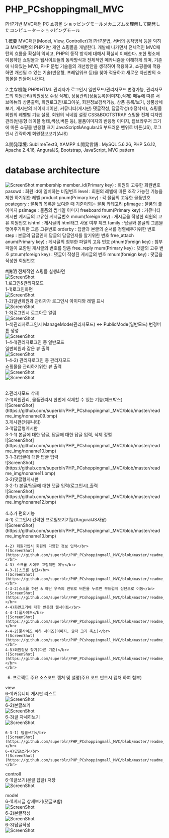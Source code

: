 # PHP_PCshoppingmall_MVC

PHP기반 MVC패턴 PC 쇼핑몰
ショッピングモールメカニズムを理解して開発したコンピューターショッピングモール

1.概要
MVC패턴(Model, View, Controller)과 PHP문법, 서버의 동작방식 등을 익히고 MVC패턴의 PHP기반 개인 쇼핑몰을 개발한다. 개발해 나가면서 전체적인 MVC패턴의 흐름을 확실히 익히고, PHP의 동작 방식에 대해서 확실히 이해한다. 또한 평소에 이용하던 쇼핑몰과 웹사이트들의 동작방식과 전체적인 메카니즘을 이해하게 되며, 기존에 나와있는 MVC, PHP 문법 기술들의 개선방안을 생각하여 적용하고, 쇼핑몰에 적용하면 개선될 수 있는 기술(반응형, 프레임워크 등)을 찾아 적용하고 새로운 자신만의 쇼핑몰을 만들어 나간다. 

2.主な機能
PHP&HTML
  관리자가 로그인시 일반모드/관리자모드 변경가능, 관리자모드의 회원관리(회원정보 수정 삭제), 상품관리(상품등록(이미지),삭제)
  메뉴에 따른 서브메뉴와 상품출력, 회원로그인/로그아웃, 회원정보검색기능, 상품 등록/보기, 상품상세보기, 게시판의 페이지네이션, 커뮤니티(게시판) 댓글작성, 답글작성(수정삭제), 쇼핑몰 회원의 레벨별 기능 설정, 회원의 닉네임 설정
CSS&BOOTSTRAP
  쇼핑몰 전체 디자인관리(반응형 테이블 형태,색상,버튼 등), 물품이미지의 반응형 이미지, 웹브라우저 크기에 따른 쇼핑몰 반응형 크기
JavaScript&AngularJS
  부드러운 맨위로 버튼(JS), 로그인시 간략하게 회원정보보기(AJS)

3.開発環境: SublimeText3, XAMPP
4.開発言語 : MySQL 5.6.26, PHP 5.6.12, Apache 2.4.16, AnguralJS, Bootstrap, JavaScript, MVC pattern


# database architecture
![ScreenShot](https://github.com/superblr/PHP_PCshoppingmall_MVC/blob/master/database_architecture.png)
membership
	member_id(Primary key) : 회원의 고유한 회원번호
	passwd : 회원 id에 일치하는 비밀번호
	level : 회원의 레벨에 따른 조작 가능한 기능을 제한 하기위한 레벨
product
	pnum(Primary key) : 각 물품의 고유한 물품번호
	pcategory : 물품의 목록을 보여줄 때 기준이되는 물품 카테고리
	pfimage : 물품의 풀 이미지
	psimage : 물품의 썸네일 이미지
freeboard
	fnum(Primary key) : 커뮤니티 게시판 게시글의 고유한 게시글번호
	mnum(foreign key) : 게시글을 작성한 회원의 고유 회원번호
	ishtml : 게시글의 html태그 사용 여부 체크
	family : 답글와 본글의 그룹을 맺어주기위한 그룹 고유번호
	orderby : 답글과 본글의 순서를 정렬해주기위한 번호
	step : 본글의 답글인지 답글의 답글인지를 알기위한 번호
free_attach
	anum(Primary key) : 게시글의 첨부한 파일의 고유 번호
	ptnum(foreign key) : 첨부파일이 포함된 게시글의 번호를 담음
free_reply
	rnum(Primary key) : 댓글의 고유 번호
	ptnum(foreign key) : 댓글이 작성된 게시글의 번호
	mnum(foreign key) : 댓글을 작성한 회원번호
	
#説明
전체적인 쇼핑몰 실행화면</br>
	![ScreenShot](https://github.com/superblr/PHP_PCshoppingmall_MVC/blob/master/readme_img/noname01.bmp)</br>
1.로그인&관리자모드</br>
	1-1)로그인화면</br>
	![ScreenShot](https://github.com/superblr/PHP_PCshoppingmall_MVC/blob/master/readme_img/noname02.bmp)</br>
	1-2)일반회원과 관리자가 로그인시 아이디와 레벨 표시</br>
	![ScreenShot](https://github.com/superblr/PHP_PCshoppingmall_MVC/blob/master/readme_img/noname03.bmp)</br>
	1-3)로그인시 로그아웃 알림</br>		![ScreenShot](https://github.com/superblr/PHP_PCshoppingmall_MVC/blob/master/readme_img/noname04.bmp)</br>
	1-4)관리자로그인시 ManageMode(관리자모드) <-> PublicMode(일반모드) 변경버튼 생성</br>
	![ScreenShot](https://github.com/superblr/PHP_PCshoppingmall_MVC/blob/master/readme_img/noname05.bmp)</br>
	1-4-1)관리자로그인 중 일반모드</br>
	일반회원과 같은 뷰 출력</br>
	![ScreenShot](https://github.com/superblr/PHP_PCshoppingmall_MVC/blob/master/readme_img/noname06.bmp)</br>
	1-4-2) 관리자로그인 중 관리자모드</br>
	쇼핑몰을 관리하기위한 뷰 출력</br>
	![ScreenShot](https://github.com/superblr/PHP_PCshoppingmall_MVC/blob/master/readme_img/noname07.bmp)</br>
	![ScreenShot](https://github.com/superblr/PHP_PCshoppingmall_MVC/blob/master/readme_img/noname08.bmp)</br>

</br>
2.관리자모드 삭제</br>
	2-1)회원관리, 물품관리시 한번에 삭제할 수 있는 기능(체크박스)</br>
	![ScreenShot](https://github.com/superblr/PHP_PCshoppingmall_MVC/blob/master/readme_img/noname09.bmp)</br>
3.게시판(커뮤니티)</br>
	3-1)답글형게시판</br>
	3-1-1) 본글에 대한 답글, 답글에 대한 답글 입력, 삭제 정렬</br>
	![ScreenShot](https://github.com/superblr/PHP_PCshoppingmall_MVC/blob/master/readme_img/noname10.bmp)</br>	
	3-1-3)답글에 대한 답글 입력</br>
	![ScreenShot](https://github.com/superblr/PHP_PCshoppingmall_MVC/blob/master/readme_img/noname11.bmp)</br>
	3-2)댓글형게시판 </br>
	3-2-1) 본글/답글에 대한 댓글 입력(로그인시),출력</br>
	![ScreenShot](https://github.com/superblr/PHP_PCshoppingmall_MVC/blob/master/readme_img/noname12.bmp)</br>
</br>
4.추가 편의기능</br>
	4-1) 로그인시 간략한 프로필보기기능(AnguralJS사용)</br>
	![ScreenShot](https://github.com/superblr/PHP_PCshoppingmall_MVC/blob/master/readme_img/noname13.bmp)</br>

	4-2) 회원가입시 회원의 다양한 정보 입력</br>
	![ScreenShot](https://github.com/superblr/PHP_PCshoppingmall_MVC/blob/master/readme_img/noname14.bmp)</br>
	4-3) 스크롤 시에도 고정적인 메뉴</br>
	4-3-1)스크롤 상단</br>
	![ScreenShot](https://github.com/superblr/PHP_PCshoppingmall_MVC/blob/master/readme_img/noname15.bmp)</br>
	4-3-2)스크롤 하단 & 하단 우측의 맨위로 버튼을 누르면 부드럽게 상단으로 이동</br>
	![ScreenShot](https://github.com/superblr/PHP_PCshoppingmall_MVC/blob/master/readme_img/noname16.bmp)</br>
	4-4)화면크기에 대한 반응형 웹사이트</br>
	4-4-1)풀사이즈</br>
	![ScreenShot](https://github.com/superblr/PHP_PCshoppingmall_MVC/blob/master/readme_img/noname17.bmp)</br>
	4-4-2)풀사이즈 이하 사이즈(이미지, 글자 크기 축소)</br>
	![ScreenShot](https://github.com/superblr/PHP_PCshoppingmall_MVC/blob/master/readme_img/noname18.bmp)</br>
	4-5)회원정보 찾기(다른 기준)</br>
	![ScreenShot](https://github.com/superblr/PHP_PCshoppingmall_MVC/blob/master/readme_img/noname19.bmp)</br>
	</br>
6. 프로젝트 주요 소스코드 캡쳐 및 설명(주요 코드 반드시 캡쳐 하여 첨부)</br>


view</br>
	6-1)커뮤니티 게시판 리스트</br>
	![ScreenShot](https://github.com/superblr/PHP_PCshoppingmall_MVC/blob/master/readme_img/noname20.bmp)</br>
	6-2)본글쓰기</br>
	![ScreenShot](https://github.com/superblr/PHP_PCshoppingmall_MVC/blob/master/readme_img/noname21.bmp)</br>
	6-3)글 자세히보기</br>
	![ScreenShot](https://github.com/superblr/PHP_PCshoppingmall_MVC/blob/master/readme_img/noname22.bmp)</br>

	6-3-1) 답글쓰기</br>
	![ScreenShot](https://github.com/superblr/PHP_PCshoppingmall_MVC/blob/master/readme_img/noname23.bmp)</br>
	6-4)답글쓰기</br>
	![ScreenShot](https://github.com/superblr/PHP_PCshoppingmall_MVC/blob/master/readme_img/noname24.bmp)</br>


controll</br>
	6-1)글쓰기(본글 답글) 저장</br>
	![ScreenShot](https://github.com/superblr/PHP_PCshoppingmall_MVC/blob/master/readme_img/noname25.bmp)</br>

model</br>
	6-1)게시글 상세보기(댓글포함)</br>
	![ScreenShot](https://github.com/superblr/PHP_PCshoppingmall_MVC/blob/master/readme_img/noname26.bmp)</br>
	6-2)본글작성</br>
	![ScreenShot](https://github.com/superblr/PHP_PCshoppingmall_MVC/blob/master/readme_img/noname27.bmp)</br>
	6-3)답글작성</br>
	![ScreenShot](https://github.com/superblr/PHP_PCshoppingmall_MVC/blob/master/readme_img/noname28.bmp)</br>
